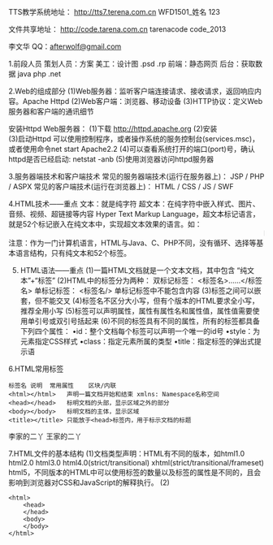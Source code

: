 TTS教学系统地址：
http://tts7.terena.com.cn
WFD1501_姓名
123

文件共享地址：
	http://code.tarena.com.cn
	tarenacode
	code_2013

李文华
QQ：afterwolf@gmail.com

1.前段人员
  策划人员：方案
  美工：设计图  .psd  .rp
  前端：静态网页
  后台：获取数据   java  php  .net

2.Web的组成部分
  (1)Web服务器：监听客户端连接请求、接收请求，返回响应内容。Apache Httpd
  (2)Web客户端：浏览器、移动设备
  (3)HTTP协议：定义Web服务器和客户端的通讯细节
  
  安装Httpd Web服务器：
  (1)下载  http://httpd.apache.org
  (2)安装  
  (3)启动Httpd
	可以使用控制程序，或者操作系统的服务控制台(services.msc)，或者使用命令net  start  Apache2.2
  (4)可以查看系统打开的端口(port)号，确认httpd是否已经启动: netstat  -anb
  (5)使用浏览器访问httpd服务器

3.服务器端技术和客户端技术
  常见的服务器端技术(运行在服务器上)：
	JSP / PHP / ASPX 
  常见的客户端技术(运行在浏览器上)：
  	HTML / CSS / JS / SWF


4.HTML技术——重点
  文本：就是纯字符
  超文本：在纯字符中嵌入样式、图片、音频、视频、超链接等内容
  Hyper Text Markup Language，超文本标记语言，就是52个标记嵌入在纯文本中，实现超文本效果的语言。如：
	<marquee>hello</marquee>
  注意：作为一门计算机语言，HTML与Java、C、PHP不同，没有循环、选择等基本语言结构，只有纯文本和52个标签。

5. HTML语法——重点
  (1)一篇HTML文档就是一个文本文档，其中包含 “纯文本”+“标签”
  (2)HTML中的标签分为两种：
	双标记标签： <标签名>......</标签名>
	单标记标签： <标签名/>    单标记标签中不能包含内容
  (3)标签之间可以嵌套，但不能交叉
  (4)标签名不区分大小写，但有个版本的HTML要求全小写，推荐全用小写
  (5)标签可以声明属性，属性有属性名和属性值，属性值需要使用单引号或双引号括起来
  (6)不同的标签具有不同的属性，所有的标签都具备下列四个属性：
		•id：整个文档每个标签可以声明一个唯一的id号
		•style：为元素指定CSS样式
		•class：指定元素所属的类型
		•title：指定标签的弹出式提示语

6.HTML常用标签

	标签名	说明	常用属性	区块/内联
	<html></html>	声明一篇文档开始和结束	xmlns: Namespace名称空间	
	<head></head>	标明文档的头部，显示区域之外的部分		
	<body></body>	标明文档的主体，显示区域		
	<title></title>	只能放于<head>标签内，用于标示文档的标题		


李家的二丫
王家的二丫

7.HTML文件的基本结构
 (1)文档类型声明：HTML有不同的版本，如html1.0 html2.0 html3.0 html4.0(strict/transitional) xhtml(strict/transitional/frameset) html5，不同版本的HTML中可以使用标签的数量以及标签的属性是不同的，且会影响到浏览器对CSS和JavaScript的解释执行。
 (2)

	<html>
		<head>
		</head>
		<body>
		</body>
   	</html>








